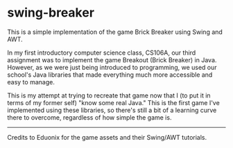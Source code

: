 # swing-breaker
This is a simple implementation of the game Brick Breaker using Swing and AWT.

In my first introductory computer science class, CS106A, our third assignment was to implement the game Breakout (Brick Breaker) in Java. However, as we were just being introduced to programming, we used our school's Java libraries that made everything much more accessible and easy to manage.

This is my attempt at trying to recreate that game now that I (to put it in terms of my former self) "know some real Java." This is the first game I've implemented using these libraries, so there's still a bit of a learning curve there to overcome, regardless of how simple the game is.
___
Credits to Eduonix for the game assets and their Swing/AWT tutorials.
